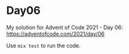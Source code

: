 # Day06

My solution for Advent of Code 2021 - Day 06: https://adventofcode.com/2021/day/06

Use `mix test` to run the code.
